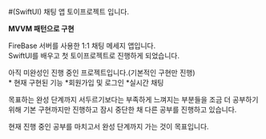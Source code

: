 #(SwiftUI) 채팅 앱 토이프로젝트 입니다.

**MVVM 패턴으로 구현**

FireBase 서버를 사용한 1:1 채팅 메세지 앱입니다.   
SwiftUI를 배우고 첫 토이프로젝트로 진행하게 되었습니다.   

아직 미완성인 진행 중인 프로젝트입니다.(기본적인 구현만 진행)   
\* 현재 구현된 기능
*회원가입 및 로그인
*실시간 채팅

목표하는 완성 단계까지 서두르기보다는 부족하게 느껴지는 부분들을 조금 더 공부하기 위해 기본 구현까지만 진행하고 잠시 중단한 채 다른 공부를 진행하고 있습니다.   

현재 진행 중인 공부를 마치고서 완성 단계까지 가는 것이 목표입니다.
